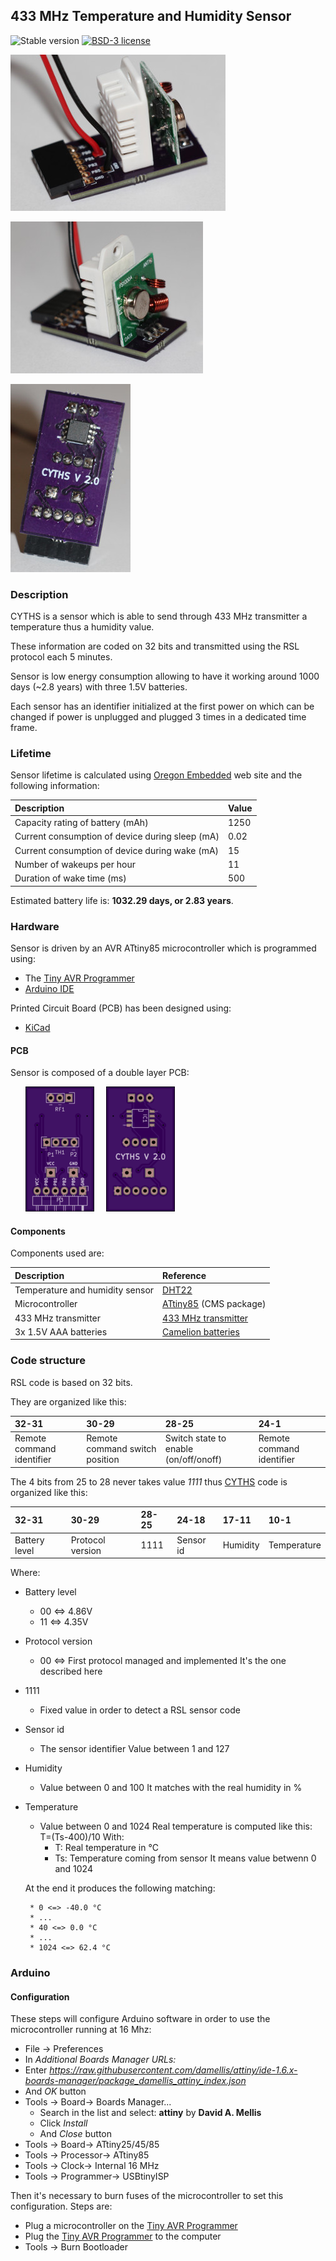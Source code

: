 ## 433 MHz Temperature and Humidity Sensor

![Stable version](https://img.shields.io/badge/stable-2.0.0-blue.svg)
[![BSD-3 license](https://img.shields.io/badge/license-BSD--3--Clause-428F7E.svg)](https://tldrlegal.com/license/bsd-3-clause-license-%28revised%29)

![CYTHS-2.0_1](CYTHS-2.0_1.jpg?raw=true)

![CYTHS-2.0_2](CYTHS-2.0_2.jpg?raw=true)

![CYTHS-2.0_3](CYTHS-2.0_3.jpg?raw=true)

### Description

CYTHS is a sensor which is able to send through 433 MHz transmitter a temperature thus a humidity value.

These information are coded on 32 bits and transmitted using the RSL protocol each 5 minutes.

Sensor is low energy consumption allowing to have it working around 1000 days (~2.8 years) with three 1.5V batteries.

Each sensor has an identifier initialized at the first power on which can be changed if power is unplugged and plugged 3 times in a dedicated time frame.

### Lifetime

Sensor lifetime is calculated using [Oregon Embedded](http://oregonembedded.com/batterycalc.htm) web site and the following information:

| Description                                     | Value |
|:------------------------------------------------|:------|
| Capacity rating of battery (mAh)                | 1250  |
| Current consumption of device during sleep (mA) | 0.02  |
| Current consumption of device during wake (mA)  | 15    |
| Number of wakeups per hour                      | 11    |
| Duration of wake time (ms)                      | 500   |

Estimated battery life is: **1032.29 days, or 2.83 years**.

### Hardware

Sensor is driven by an AVR ATtiny85 microcontroller which is programmed using:
 * The [Tiny AVR Programmer](https://www.sparkfun.com/products/11801)
 * [Arduino IDE](http://www.arduino.org/)

Printed Circuit Board (PCB) has been designed using:
 * [KiCad](http://kicad-pcb.org)

#### PCB

Sensor is composed of a double layer PCB:

&nbsp;&nbsp;&nbsp;&nbsp;&nbsp;&nbsp;![CYTHS-2.0-PCB-F](CYTHS-2.0-PCB-F.png?raw=true "CYTHS-2.0-PCB-F")&nbsp;&nbsp;&nbsp;&nbsp;&nbsp;![CYTHS-2.0-PCB-B](CYTHS-2.0-PCB-B.png?raw=true "CYTHS-2.0-PCB-B")

#### Components

Components used are:

| Description                     | Reference                                                                 |
|:--------------------------------|:--------------------------------------------------------------------------|
| Temperature and humidity sensor | [DHT22](http://www.humiditycn.com/cp22.html)                              |
| Microcontroller                 | [ATtiny85](http://www.atmel.com/devices/attiny85.aspx) (CMS package)      |
| 433 MHz transmitter             | [433 MHz transmitter](http://www.seeedstudio.com/wiki/433Mhz_RF_link_kit) |
| 3x 1.5V AAA batteries           | [Camelion batteries](http://camelionbatteries.com/primary/plus.html)      |

### Code structure

RSL code is based on 32 bits.

They are organized like this:

| 32-31                     | 30-29                          | 28-25                                 | 24-1                      |
|:--------------------------|:-------------------------------|:--------------------------------------|:--------------------------|
| Remote command identifier | Remote command switch position | Switch state to enable (on/off/onoff) | Remote command identifier |

The 4 bits from 25 to 28 never takes value *1111* thus [CYTHS](https://github.com/cyosp/CYTHS) code is organized like this:

| 32-31         | 30-29            | 28-25 | 24-18     | 17-11    | 10-1        |
|:--------------|:-----------------|:------|:----------|:---------|:------------|
| Battery level | Protocol version | 1111  | Sensor id | Humidity | Temperature |

Where:
 * Battery level
 	* 00 <=> 4.86V
 	* 11 <=> 4.35V

 * Protocol version
 	* 00 <=> First protocol managed and implemented
	It's the one described here

 * 1111
	* Fixed value in order to detect a RSL sensor code

 * Sensor id
	* The sensor identifier
	Value between 1 and 127

 * Humidity
	* Value between 0 and 100
    It matches with the real humidity in %

 * Temperature
	* Value between 0 and 1024
	Real temperature is computed like this:
			T=(Ts-400)/10
    With:
		* T: Real temperature in °C
		* Ts: Temperature coming from sensor
			It means value betwenn 0 and 1024

	At the end it produces the following matching:

		* 0 <=> -40.0 °C
		* ...
		* 40 <=> 0.0 °C
		* ...
		* 1024 <=> 62.4 °C

### Arduino

#### Configuration

These steps will configure Arduino software in order to use the microcontroller running at 16 Mhz:
 * File -> Preferences
  * In *Additional Boards Manager URLs:*
  * Enter *https://raw.githubusercontent.com/damellis/attiny/ide-1.6.x-boards-manager/package_damellis_attiny_index.json*
  * And *OK* button
 * Tools -> Board-> Boards Manager...
    * Search in the list and select: **attiny** by **David A. Mellis**
    * Click *Install*
    * And *Close* button
 * Tools -> Board-> ATtiny25/45/85
 * Tools -> Processor-> ATtiny85
 * Tools -> Clock-> Internal 16 MHz
 * Tools -> Programmer-> USBtinyISP

Then it's necessary to burn fuses of the microcontroller to set this configuration.
Steps are:
 * Plug a microcontroller on the [Tiny AVR Programmer](https://www.sparkfun.com/products/11801)
 * Plug the [Tiny AVR Programmer](https://www.sparkfun.com/products/11801) to the computer
 * Tools -> Burn Bootloader
